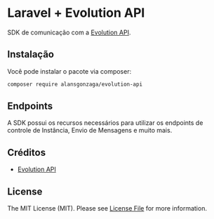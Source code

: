 # Laravel + Evolution API
SDK de comunicação com a [Evolution API](https://github.com/EvolutionAPI/evolution-api).

## Instalação

Você pode instalar o pacote via composer:

```bash
composer require alansgonzaga/evolution-api
```

## Endpoints

A SDK possui os recursos necessários para utilizar os endpoints de controle de Instância, Envio de Mensagens e muito mais.

<!-- ### Changelog -->

<!-- Please see [CHANGELOG](CHANGELOG.md) for more information what has changed recently. -->

<!-- ## Contribuição -->

<!-- Please see [CONTRIBUTING](CONTRIBUTING.md) for details. -->

<!-- ### Security -->

<!-- If you discover any security related issues, please email maosa.sam@gmail.com instead of using the issue tracker. -->

## Créditos

-   [Evolution API](https://github.com/EvolutionAPI/evolution-api)

## License

The MIT License (MIT). Please see [License File](LICENSE.md) for more information.
